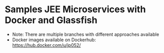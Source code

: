 # Samples JEE Microservices with Docker and Glassfish
* Note: There are multiple branches with different approaches available
* Docker images available on Dockerhub: https://hub.docker.com/u/jp052/
